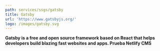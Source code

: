 ```yaml
---
path: services/ssgs/gatsby
title: Gatsby
url: 'https://www.gatsbyjs.org/'
logo: /images/gatsby.svg
---
```

**Gatsby is a free and open source framework based on React that helps developers build blazing fast websites and apps. Prueba Netlify CMS**
